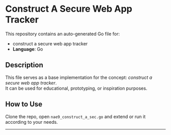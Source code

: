 # Construct A Secure Web App Tracker

This repository contains an auto-generated Go file for:

- construct a secure web app tracker
- **Language**: Go

## Description

This file serves as a base implementation for the concept: *construct a secure web app tracker*.  
It can be used for educational, prototyping, or inspiration purposes.

## How to Use

Clone the repo, open `nae9_construct_a_sec.go` and extend or run it according to your needs.

---


